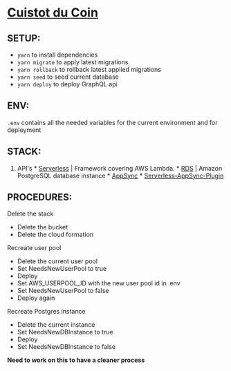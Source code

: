 # [Cuistot du Coin](https://www.cuistotducoin.com)

## SETUP:
  - `yarn` to install dependencies
  - `yarn migrate` to apply latest migrations
  - `yarn rollback` to rollback latest applied migrations
  - `yarn seed` to seed current database
  - `yarn deploy` to deploy GraphQL api

## ENV:

`.env` contains all the needed variables for the current environment and for deployment

## STACK:
  1. API's
    * [Serverless](http://serverless.com) | Framework covering AWS Lambda.
    * [RDS](https://aws.amazon.com/fr/rds/) | Amazon PostgreSQL database instance
    * [AppSync](https://aws.amazon.com/fr/appsync/)
    * [Serverless-AppSync-Plugin](https://github.com/sid88in/serverless-appsync-plugin)


## PROCEDURES:

Delete the stack

- Delete the bucket
- Delete the cloud formation

Recreate user pool

- Delete the current user pool
- Set NeedsNewUserPool to true
- Deploy
- Set AWS_USERPOOL_ID with the new user pool id in .env
- Set NeedsNewUserPool to false
- Deploy again

Recreate Postgres instance

- Delete the current instance
- Set NeedsNewDBInstance to true
- Deploy
- Set NeedsNewDBInstance to false

**Need to work on this to have a cleaner process**
